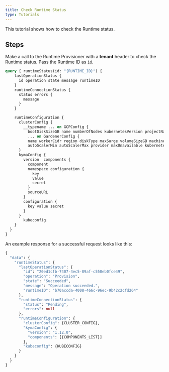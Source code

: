 ```yaml
---
title: Check Runtime Status
type: Tutorials
---
```


This tutorial shows how to check the Runtime status.

## Steps

Make a call to the Runtime Provisioner with a **tenant** header to check the Runtime status. Pass the Runtime ID as `id`. 

```graphql
query { runtimeStatus(id: "{RUNTIME_ID}") {
    lastOperationStatus {
      id operation state message runtimeID 
  	} 
    runtimeConnectionStatus { 
      status errors {
        message
      } 
    } 

    runtimeConfiguration {
      clusterConfig {
        __typename ... on GCPConfig {
          bootDiskSizeGB name numberOfNodes kubernetesVersion projectName machineType zone region }
          ... on GardenerConfig { 
          name workerCidr region diskType maxSurge volumeSizeGB machineType targetSecret 
          autoScalerMin autoScalerMax provider maxUnavailable kubernetesVersion }
      }
      kymaConfig {
        version  components {
          component
          namespace configuration {
            key
            value
            secret
          }
          sourceURL
        }
        configuration {
          key value secret
        }
      }
    	kubeconfig
    } 
  } 
}
```

An example response for a successful request looks like this:

```graphql
{
  "data": {
    "runtimeStatus": {
      "lastOperationStatus": {
        "id": "20ed1cfb-7407-4ec5-89af-c550eb0fce49",
        "operation": "Provision",
        "state": "Succeeded",
        "message": "Operation succeeded.",
        "runtimeID": "b70accda-4008-466c-96ec-9b42c2cfd264"
      },
      "runtimeConnectionStatus": {
        "status": "Pending",
        "errors": null
      },
      "runtimeConfiguration": {
        "clusterConfig": {CLUSTER_CONFIG},
        "kymaConfig": {
          "version": "1.12.0",
          "components": [{COMPONENTS_LIST}]
        },
        "kubeconfig": {KUBECONFIG}
      }
    }
  }
}
``` 